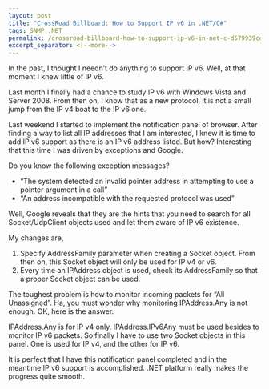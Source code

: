 ```yaml
---
layout: post
title: "CrossRoad Billboard: How to Support IP v6 in .NET/C#"
tags: SNMP .NET
permalink: /crossroad-billboard-how-to-support-ip-v6-in-net-c-d579939ce0f0
excerpt_separator: <!--more-->
---
```

In the past, I thought I needn’t do anything to support IP v6. Well, at that moment I knew little of IP v6.

Last month I finally had a chance to study IP v6 with Windows Vista and Server 2008. From then on, I know that as a new protocol, it is not a small jump from the IP v4 boat to the IP v6 one.
<!--more-->

Last weekend I started to implement the notification panel of browser. After finding a way to list all IP addresses that I am interested, I knew it is time to add IP v6 support as there is an IP v6 address listed. But how? Interesting that this time I was driven by exceptions and Google.

Do you know the following exception messages?

* “The system detected an invalid pointer address in attempting to use a pointer argument in a call”
* “An address incompatible with the requested protocol was used”

Well, Google reveals that they are the hints that you need to search for all Socket/UdpClient objects used and let them aware of IP v6 existence.

My changes are,

1. Specify AddressFamily parameter when creating a Socket object. From then on, this Socket object will only be used for IP v4 or v6.
1. Every time an IPAddress object is used, check its AddressFamily so that a proper Socket object can be used.

The toughest problem is how to monitor incoming packets for “All Unassigned”. Ha, you must wonder why monitoring IPAddress.Any is not enough. OK, here is the answer.

IPAddress.Any is for IP v4 only. IPAddress.IPv6Any must be used besides to monitor IP v6 packets. So finally I have to use two Socket objects in this panel. One is used for IP v4, and the other for IP v6.

It is perfect that I have this notification panel completed and in the meantime IP v6 support is accomplished. .NET platform really makes the progress quite smooth.
